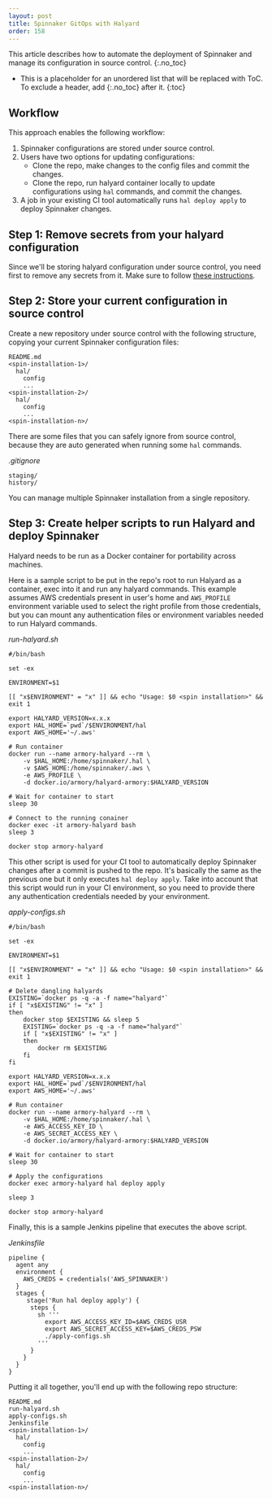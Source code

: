 ```yaml
---
layout: post
title: Spinnaker GitOps with Halyard
order: 158
---
```

This article describes how to automate the deployment of Spinnaker and manage its configuration in source control.
{:.no_toc}
* This is a placeholder for an unordered list that will be replaced with ToC. To exclude a header, add {:.no_toc} after it.
{:toc}

## Workflow

This approach enables the following workflow:

1. Spinnaker configurations are stored under source control.
2. Users have two options for updating configurations:
    * Clone the repo, make changes to the config files and commit the changes.
    * Clone the repo, run halyard container locally to update configurations using `hal` commands, and commit the changes.
3. A job in your existing CI tool automatically runs `hal deploy apply` to deploy Spinnaker changes.

## Step 1: Remove secrets from your halyard configuration

Since we'll be storing halyard configuration under source control, you need first to remove any secrets from it. Make sure to follow [these instructions](../secrets).

## Step 2: Store your current configuration in source control

Create a new repository under source control with the following structure, copying your current Spinnaker configuration files:

```
README.md
<spin-installation-1>/
  hal/
    config
    ...
<spin-installation-2>/
  hal/
    config
    ...
<spin-installation-n>/
```

There are some files that you can safely ignore from source control, because they are auto generated when running some `hal` commands.

*.gitignore*
```
staging/
history/
```

You can manage multiple Spinnaker installation from a single repository.

## Step 3: Create helper scripts to run Halyard and deploy Spinnaker

Halyard needs to be run as a Docker container for portability across machines.

Here is a sample script to be put in the repo's root to run Halyard as a container, exec into it and run any halyard commands. This example assumes AWS credentials present in user's home and `AWS_PROFILE` environment variable used to select the right profile from those credentials, but you can mount any authentication files or environment variables needed to run Halyard commands.

*run-halyard.sh*
```
#/bin/bash

set -ex

ENVIRONMENT=$1

[[ "x$ENVIRONMENT" = "x" ]] && echo "Usage: $0 <spin installation>" && exit 1

export HALYARD_VERSION=x.x.x
export HAL_HOME=`pwd`/$ENVIRONMENT/hal
export AWS_HOME='~/.aws'

# Run container
docker run --name armory-halyard --rm \
    -v $HAL_HOME:/home/spinnaker/.hal \
    -v $AWS_HOME:/home/spinnaker/.aws \
    -e AWS_PROFILE \
    -d docker.io/armory/halyard-armory:$HALYARD_VERSION

# Wait for container to start
sleep 30

# Connect to the running conainer
docker exec -it armory-halyard bash
sleep 3

docker stop armory-halyard
```

This other script is used for your CI tool to automatically deploy Spinnaker changes after a commit is pushed to the repo. It's basically the same as the previous one but it only executes `hal deploy apply`. Take into account that this script would run in your CI environment, so you need to provide there any authentication credentials needed by your environment.

*apply-configs.sh*
```
#/bin/bash

set -ex

ENVIRONMENT=$1

[[ "x$ENVIRONMENT" = "x" ]] && echo "Usage: $0 <spin installation>" && exit 1

# Delete dangling halyards
EXISTING=`docker ps -q -a -f name="halyard"`
if [ "x$EXISTING" != "x" ]
then 
    docker stop $EXISTING && sleep 5
    EXISTING=`docker ps -q -a -f name="halyard"`
    if [ "x$EXISTING" != "x" ]
    then
        docker rm $EXISTING
    fi
fi

export HALYARD_VERSION=x.x.x
export HAL_HOME=`pwd`/$ENVIRONMENT/hal
export AWS_HOME='~/.aws'

# Run container
docker run --name armory-halyard --rm \
    -v $HAL_HOME:/home/spinnaker/.hal \
    -e AWS_ACCESS_KEY_ID \
    -e AWS_SECRET_ACCESS_KEY \
    -d docker.io/armory/halyard-armory:$HALYARD_VERSION

# Wait for container to start
sleep 30

# Apply the configurations
docker exec armory-halyard hal deploy apply

sleep 3

docker stop armory-halyard
```

Finally, this is a sample Jenkins pipeline that executes the above script.

*Jenkinsfile*
```
pipeline {
  agent any
  environment {
    AWS_CREDS = credentials('AWS_SPINNAKER')
  }
  stages {
     stage('Run hal deploy apply') {
      steps {
        sh '''
          export AWS_ACCESS_KEY_ID=$AWS_CREDS_USR
          export AWS_SECRET_ACCESS_KEY=$AWS_CREDS_PSW
          ./apply-configs.sh
        '''
      }
    }
  }
}
```

Putting it all together, you'll end up with the following repo structure:

```
README.md
run-halyard.sh
apply-configs.sh
Jenkinsfile
<spin-installation-1>/
  hal/
    config
    ...
<spin-installation-2>/
  hal/
    config
    ...
<spin-installation-n>/
```
